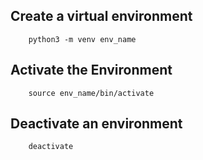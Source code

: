 ## Create a virtual environment
```
    python3 -m venv env_name
```
## Activate the Environment
```
    source env_name/bin/activate
```
## Deactivate an environment
```
    deactivate
```
